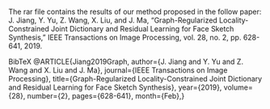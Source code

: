 The rar file contains the results of our method proposed in the follow paper:
J. Jiang, Y. Yu, Z. Wang, X. Liu, and J. Ma, “Graph-Regularized Locality-Constrained Joint Dictionary and Residual Learning for Face Sketch Synthesis,” IEEE Transactions on Image Processing, vol. 28, no. 2, pp. 628-641, 2019.

BibTeX
@ARTICLE{Jiang2019Graph, 
author={J. Jiang and Y. Yu and Z. Wang and X. Liu and J. Ma}, 
journal={IEEE Transactions on Image Processing}, 
title={Graph-Regularized Locality-Constrained Joint Dictionary and Residual Learning for Face Sketch Synthesis}, 
year={2019}, 
volume={28}, 
number={2}, 
pages={628-641}, 
month={Feb},}
